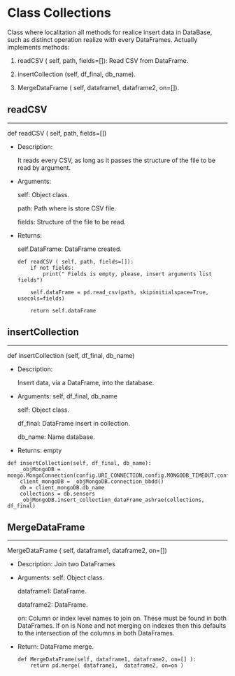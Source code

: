 # Class Collections

Class  where localitation all methods for realice insert data in DataBase, such as distinct operation realize with every DataFrames.
Actually implements methods:
    
1. readCSV ( self, path, fields=[]): Read CSV from DataFrame.

2. insertCollection (self, df_final, db_name).

3. MergeDataFrame ( self, dataframe1, dataframe2, on=[]).


## readCSV
---

def readCSV ( self, path, fields=[])

*   Description: 
    
       It reads every CSV, as long as it passes the structure of the file to be read by argument.

*   Arguments:
    
    self: Object class.

    path: Path where is store CSV file.

    fields: Structure of the file to be read.

*   Returns:
    
    self.DataFrame: DataFrame created.

    ```
    def readCSV ( self, path, fields=[]):
        if not fields:
            print(" Fields is empty, please, insert arguments list fields")
        
        self.dataFrame = pd.read_csv(path, skipinitialspace=True, usecols=fields)
        
        return self.dataFrame

    ```

##  insertCollection
---
def  insertCollection (self, df_final, db_name)

*   Description: 
    
    Insert data, via a DataFrame, into the database.

*   Arguments:
self, df_final, db_name
    
    self: Object class.

    df_final: DataFrame insert in collection.

    db_name: Name database. 

*   Returns: empty

```
def insertCollection(self, df_final, db_name):
    _objMongoDB = mongo.MongoConnection(config.URI_CONNECTION,config.MONGODB_TIMEOUT,config.MONGODB_HOST)
    client_mongoDB = _objMongoDB.connection_bbdd()
    db = client_mongoDB.db_name
    collections = db.sensors
    _objMongoDB.insert_collection_dataFrame_ashrae(collections, df_final)
```

## MergeDataFrame
---

MergeDataFrame ( self, dataframe1, dataframe2, on=[])

*   Description:
    Join two DataFrames

*   Arguments:
    self: Object class.

    dataframe1: DataFrame.

    dataframe2: DataFrame.

    on: Column or index level names to join on. These must be found in both DataFrames. If on is None and not merging on indexes then this defaults to the intersection of the columns in both DataFrames.


*   Return:  DataFrame merge.

    ```
    def MergeDataFrame(self, dataframe1, dataframe2, on=[] ):
        return pd.merge( dataframe1,  dataframe2, on=on )
    ```